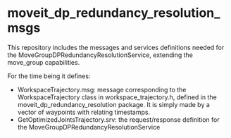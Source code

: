 # moveit_dp_redundancy_resolution_msgs

This repository includes the messages and services definitions needed for the MoveGroupDPRedundancyResolutionService, extending the move_group capabilities.

For the time being it defines:

* WorkspaceTrajectory.msg: message corresponding to the WorkspaceTrajectory class in workspace_trajectory.h, defined in the moveit_dp_redundancy_resolution package. It is simply made by a vector of waypoints with relating timestamps.
* GetOptimizedJointsTrajectory.srv: the request/response definition for the MoveGroupDPRedundancyResolutionService
